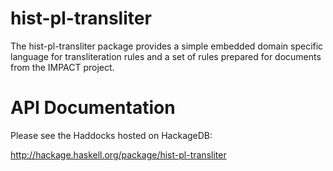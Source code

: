 hist-pl-transliter
==================

The hist-pl-transliter package provides a simple embedded domain specific language for
transliteration rules and a set of rules prepared for documents from the IMPACT project.


API Documentation
=================

Please see the Haddocks hosted on HackageDB:

http://hackage.haskell.org/package/hist-pl-transliter
